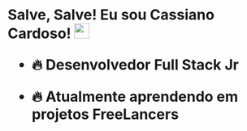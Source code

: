 <h1> Salve, Salve! Eu sou Cassiano Cardoso! 
<img src="http://raw.githubusercontent.com/KaueMarques/KaueMarques/master/hi.gif" width="30px">

- 🔥 Desenvolvedor Full Stack Jr

- 🔥 Atualmente aprendendo em projetos FreeLancers


</h1>
